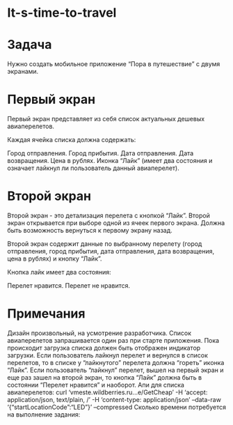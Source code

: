 # It-s-time-to-travel
# Задача

Нужно создать мобильное приложение “Пора в путешествие” с двумя экранами.

# Первый экран
Первый экран представляет из себя список актуальных дешевых авиаперелетов.

Каждая ячейка списка должна содержать:

Город отправления.
Город прибытия.
Дата отправления.
Дата возвращения.
Цена в рублях.
Иконка “Лайк” (имеет два состояния и означает лайкнул ли пользователь данный авиаперелет).
# Второй экран
Второй экран - это детализация перелета с кнопкой “Лайк”.
Второй экран открывается при выборе одной из ячеек первого экрана. Должна быть возможность вернуться к первому экрану назад.

Второй экран содержит данные по выбранному перелету (город отправления, город прибытия, дата отправления, дата возвращения, цена в рублях) и кнопку “Лайк”.

Кнопка лайк имеет два состояния:

Перелет нравится.
Перелет не нравится.
# Примечания

Дизайн произвольный, на усмотрение разработчика.
Список авиаперелетов запрашивается один раз при старте приложения.
Пока происходит загрузка списка должен быть отображен индикатор загрузки.
Если пользователь лайкнул перелет и вернулся в список перелетов, то в списке у “лайкнутого” перелета должна “гореть” иконка “Лайк”.
Если пользователь “лайкнул” перелет, вышел на первый экран и еще раз зашел на второй экран, то кнопка “Лайк” должна быть в состоянии “Перелет нравится” и наоборот.
Апи для списка авиаперелетов:
curl ‘vmeste.wildberries.ru...e/GetCheap’
-H ‘accept: application/json, text/plain, /’
-H ‘content-type: application/json’
–data-raw ‘{“startLocationCode”:“LED”}’
–compressed
Сколько времени потребуется на выполнение задания:
